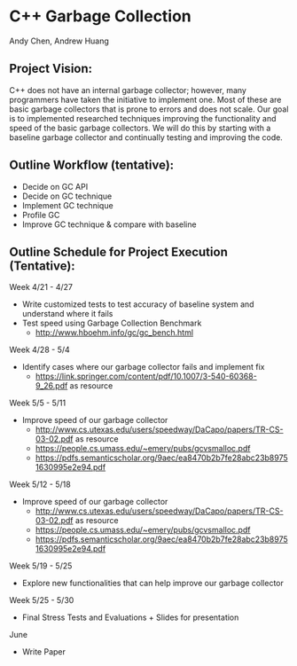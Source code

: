 # C++ Garbage Collection
Andy Chen, Andrew Huang

## Project Vision: ##
C++ does not have an internal garbage collector; however, many programmers have taken the initiative to implement one. Most of these are basic garbage collectors that is prone to errors and does not scale. Our goal is to implemented researched techniques improving the functionality and speed of the basic garbage collectors. We will do this by starting with a baseline garbage collector and continually testing and improving the code. 

## Outline Workflow (tentative):
* Decide on GC API
* Decide on GC technique
* Implement GC technique
* Profile GC 
* Improve GC technique & compare with baseline

## Outline Schedule for Project Execution (Tentative): ##

Week 4/21 - 4/27
* Write customized tests to test accuracy of baseline system and understand where it fails
* Test speed using Garbage Collection Benchmark
  * http://www.hboehm.info/gc/gc_bench.html 

Week 4/28 - 5/4
* Identify cases where our garbage collector fails and implement fix
  * https://link.springer.com/content/pdf/10.1007/3-540-60368-9_26.pdf as resource

Week 5/5 - 5/11
* Improve speed of our garbage collector
  * http://www.cs.utexas.edu/users/speedway/DaCapo/papers/TR-CS-03-02.pdf as resource
  * https://people.cs.umass.edu/~emery/pubs/gcvsmalloc.pdf
  * https://pdfs.semanticscholar.org/9aec/ea8470b2b7fe28abc23b89751630995e2e94.pdf

Week 5/12 - 5/18
* Improve speed of our garbage collector
  * http://www.cs.utexas.edu/users/speedway/DaCapo/papers/TR-CS-03-02.pdf as resource
  * https://people.cs.umass.edu/~emery/pubs/gcvsmalloc.pdf
  * https://pdfs.semanticscholar.org/9aec/ea8470b2b7fe28abc23b89751630995e2e94.pdf

Week 5/19 - 5/25
* Explore new functionalities that can help improve our garbage collector 

Week 5/25 - 5/30
* Final Stress Tests and Evaluations + Slides for presentation

June
* Write Paper


